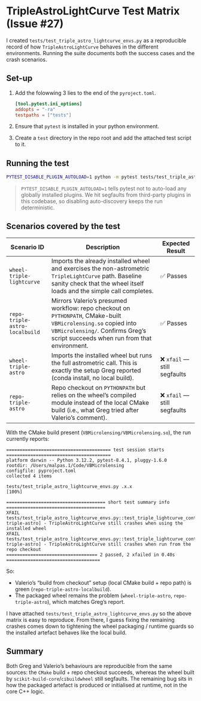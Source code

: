 # TripleAstroLightCurve Test Matrix (Issue #27)

I created `tests/test_triple_astro_lightcurve_envs.py` as a reproducible record of how `TripleAstroLightCurve` behaves in the different environments. Running the suite documents both the success cases and the crash scenarios.

## Set-up

1. Add the folowwing 3 lies to the end of the `pyroject.toml`.

    ```toml
    [tool.pytest.ini_options]
    addopts = "-ra"
    testpaths = ["tests"]
    ```

2. Ensure that `pytest` is installed in your python environment.

3. Create a `test` directory in the repo root and add the attached test script to it.

## Running the test

```bash
PYTEST_DISABLE_PLUGIN_AUTOLOAD=1 python -m pytest tests/test_triple_astro_lightcurve_envs.py
```

> `PYTEST_DISABLE_PLUGIN_AUTOLOAD=1` tells pytest not to auto-load any globally installed plugins. We hit segfaults from third-party plugins in this codebase, so disabling auto-discovery keeps the run deterministic.

## Scenarios covered by the test

| Scenario ID | Description | Expected Result |
|-------------|-------------|-----------------|
| `wheel-triple-lightcurve` | Imports the already installed wheel and exercises the non-astrometric `TripleLightCurve` path. Baseline sanity check that the wheel itself loads and the simple call completes. | ✅ Passes |
| `repo-triple-astro-localbuild` | Mirrors Valerio’s presumed workflow: repo checkout on `PYTHONPATH`, CMake-built `VBMicrolensing.so` copied into `VBMicrolensing/`. Confirms Greg’s script succeeds when run from that environment. | ✅ Passes |
| `wheel-triple-astro` | Imports the installed wheel but runs the full astrometric call. This is exactly the setup Greg reported (conda install, no local build). | ❌ `xfail` — still segfaults |
| `repo-triple-astro` | Repo checkout on `PYTHONPATH` but relies on the wheel’s compiled module instead of the local CMake build (i.e., what Greg tried after Valerio’s comment). | ❌ `xfail` — still segfaults |

With the CMake build present (`VBMicrolensing/VBMicrolensing.so`), the run currently reports:

```
======================================= test session starts =======================================
platform darwin -- Python 3.12.2, pytest-8.4.1, pluggy-1.6.0
rootdir: /Users/malpas.1/Code/VBMicrolensing
configfile: pyproject.toml
collected 4 items                                                                                 

tests/test_triple_astro_lightcurve_envs.py .x.x                                             [100%]

===================================== short test summary info =====================================
XFAIL tests/test_triple_astro_lightcurve_envs.py::test_triple_lightcurve_contexts[wheel-triple-astro] - TripleAstroLightCurve still crashes when using the installed wheel
XFAIL tests/test_triple_astro_lightcurve_envs.py::test_triple_lightcurve_contexts[repo-triple-astro] - TripleAstroLightCurve still crashes when run from the repo checkout
================================== 2 passed, 2 xfailed in 0.40s ===================================
```

So:

- Valerio’s “build from checkout” setup (local CMake build + repo path) is green (`repo-triple-astro-localbuild`).
- The packaged wheel remains the problem (`wheel-triple-astro`, `repo-triple-astro`), which matches Greg’s report.

I have attached `tests/test_triple_astro_lightcurve_envs.py` so the above matrix is easy to reproduce.  From there, I guess fixing the remaining crashes comes down to tightening the wheel packaging / runtime guards so the installed artefact behaves like the local build.

## Summary

Both Greg and Valerio’s behaviours are reproducible from the same sources: the `CMake` build + repo checkout succeeds, whereas the wheel built by `scikit-build-core`/`cibuildwheel` still segfaults. The remaining bug sits in how the packaged artefact is produced or initialised at runtime, not in the core C++ logic.
